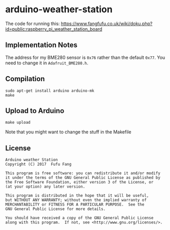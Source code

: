 # arduino-weather-station
The code for running this:
https://www.fangfufu.co.uk/wiki/doku.php?id=public:raspberry_pi_weather_station_board

## Implementation Notes
The address for my BME280 sensor is `0x76` rather than the default `0x77`. You 
need to change it in `Adafruit_BME280.h`.

## Compilation

    sudo apt-get install arduino arduino-mk
    make

## Upload to Arduino

    make upload
    
Note that you might want to change the stuff in the Makefile

## License
    Arduino weather Station
    Copyright (C) 2017  Fufu Fang

    This program is free software: you can redistribute it and/or modify
    it under the terms of the GNU General Public License as published by
    the Free Software Foundation, either version 3 of the License, or
    (at your option) any later version.

    This program is distributed in the hope that it will be useful,
    but WITHOUT ANY WARRANTY; without even the implied warranty of
    MERCHANTABILITY or FITNESS FOR A PARTICULAR PURPOSE.  See the
    GNU General Public License for more details.

    You should have received a copy of the GNU General Public License
    along with this program.  If not, see <http://www.gnu.org/licenses/>.
